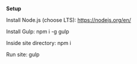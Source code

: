**Setup**

Install Node.js (choose LTS):
https://nodejs.org/en/

Install Gulp:
npm i -g gulp

Inside site directory:
npm i

Run site:
gulp